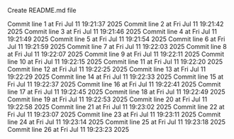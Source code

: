 Create README.md file 



Commit line 1 at Fri Jul 11 19:21:37 2025
Commit line 2 at Fri Jul 11 19:21:42 2025
Commit line 3 at Fri Jul 11 19:21:46 2025
Commit line 4 at Fri Jul 11 19:21:49 2025
Commit line 5 at Fri Jul 11 19:21:54 2025
Commit line 6 at Fri Jul 11 19:21:59 2025
Commit line 7 at Fri Jul 11 19:22:03 2025
Commit line 8 at Fri Jul 11 19:22:07 2025
Commit line 9 at Fri Jul 11 19:22:11 2025
Commit line 10 at Fri Jul 11 19:22:15 2025
Commit line 11 at Fri Jul 11 19:22:20 2025
Commit line 12 at Fri Jul 11 19:22:25 2025
Commit line 13 at Fri Jul 11 19:22:29 2025
Commit line 14 at Fri Jul 11 19:22:33 2025
Commit line 15 at Fri Jul 11 19:22:37 2025
Commit line 16 at Fri Jul 11 19:22:41 2025
Commit line 17 at Fri Jul 11 19:22:45 2025
Commit line 18 at Fri Jul 11 19:22:49 2025
Commit line 19 at Fri Jul 11 19:22:53 2025
Commit line 20 at Fri Jul 11 19:22:58 2025
Commit line 21 at Fri Jul 11 19:23:02 2025
Commit line 22 at Fri Jul 11 19:23:07 2025
Commit line 23 at Fri Jul 11 19:23:11 2025
Commit line 24 at Fri Jul 11 19:23:14 2025
Commit line 25 at Fri Jul 11 19:23:18 2025
Commit line 26 at Fri Jul 11 19:23:23 2025
